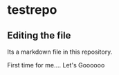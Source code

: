 # testrepo

## Editing the file

Its a markdown file in this repository. 

First time for me.... Let's Goooooo
